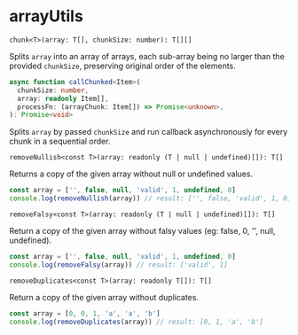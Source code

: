 # arrayUtils

`chunk<T>(array: T[], chunkSize: number): T[][]`

Splits `array` into an array of arrays, each sub-array being no larger than the provided `chunkSize`,
preserving original order of the elements.

```typescript
async function callChunked<Item>(
  chunkSize: number,
  array: readonly Item[],
  processFn: (arrayChunk: Item[]) => Promise<unknown>,
): Promise<void>
```

Splits `array` by passed `chunkSize` and run callback asynchronously for every chunk in a sequential order.

`removeNullish<const T>(array: readonly (T | null | undefined)[]): T[]`

Returns a copy of the given array without null or undefined values.

```typescript
const array = ['', false, null, 'valid', 1, undefined, 0]
console.log(removeNullish(array)) // result: ['', false, 'valid', 1, 0]
```

`removeFalsy<const T>(array: readonly (T | null | undefined)[]): T[]`

Return a copy of the given array without falsy values (eg: false, 0, '', null, undefined).

```typescript
const array = ['', false, null, 'valid', 1, undefined, 0]
console.log(removeFalsy(array)) // result: ['valid', 1]
```

`removeDuplicates<const T>(array: readonly T[]): T[]`

Return a copy of the given array without duplicates.

```typescript
const array = [0, 0, 1, 'a', 'a', 'b']
console.log(removeDuplicates(array)) // result: [0, 1, 'a', 'b']
```

